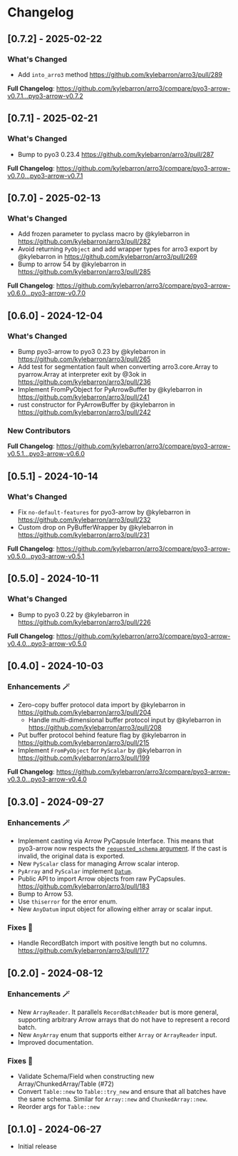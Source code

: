 # Changelog

## [0.7.2] - 2025-02-22

### What's Changed

- Add `into_arro3` method https://github.com/kylebarron/arro3/pull/289

**Full Changelog**: https://github.com/kylebarron/arro3/compare/pyo3-arrow-v0.7.1...pyo3-arrow-v0.7.2

## [0.7.1] - 2025-02-21

### What's Changed

- Bump to pyo3 0.23.4 https://github.com/kylebarron/arro3/pull/287

**Full Changelog**: https://github.com/kylebarron/arro3/compare/pyo3-arrow-v0.7.0...pyo3-arrow-v0.7.1

## [0.7.0] - 2025-02-13

### What's Changed

- Add frozen parameter to pyclass macro by @kylebarron in https://github.com/kylebarron/arro3/pull/282
- Avoid returning `PyObject` and add wrapper types for arro3 export by @kylebarron in https://github.com/kylebarron/arro3/pull/269
- Bump to arrow 54 by @kylebarron in https://github.com/kylebarron/arro3/pull/285

**Full Changelog**: https://github.com/kylebarron/arro3/compare/pyo3-arrow-v0.6.0...pyo3-arrow-v0.7.0

## [0.6.0] - 2024-12-04

### What's Changed

- Bump pyo3-arrow to pyo3 0.23 by @kylebarron in https://github.com/kylebarron/arro3/pull/265
- Add test for segmentation fault when converting arro3.core.Array to pyarrow.Array at interpreter exit by @3ok in https://github.com/kylebarron/arro3/pull/236
- Implement FromPyObject for PyArrowBuffer by @kylebarron in https://github.com/kylebarron/arro3/pull/241
- rust constructor for PyArrowBuffer by @kylebarron in https://github.com/kylebarron/arro3/pull/242

### New Contributors

**Full Changelog**: https://github.com/kylebarron/arro3/compare/pyo3-arrow-v0.5.1...pyo3-arrow-v0.6.0

## [0.5.1] - 2024-10-14

### What's Changed

- Fix `no-default-features` for pyo3-arrow by @kylebarron in https://github.com/kylebarron/arro3/pull/232
- Custom drop on PyBufferWrapper by @kylebarron in https://github.com/kylebarron/arro3/pull/231

**Full Changelog**: https://github.com/kylebarron/arro3/compare/pyo3-arrow-v0.5.0...pyo3-arrow-v0.5.1

## [0.5.0] - 2024-10-11

### What's Changed

- Bump to pyo3 0.22 by @kylebarron in https://github.com/kylebarron/arro3/pull/226

**Full Changelog**: https://github.com/kylebarron/arro3/compare/pyo3-arrow-v0.4.0...pyo3-arrow-v0.5.0

## [0.4.0] - 2024-10-03

### Enhancements :magic_wand:

- Zero-copy buffer protocol data import by @kylebarron in https://github.com/kylebarron/arro3/pull/204
  - Handle multi-dimensional buffer protocol input by @kylebarron in https://github.com/kylebarron/arro3/pull/208
- Put buffer protocol behind feature flag by @kylebarron in https://github.com/kylebarron/arro3/pull/215
- Implement `FromPyObject` for `PyScalar` by @kylebarron in https://github.com/kylebarron/arro3/pull/199

**Full Changelog**: https://github.com/kylebarron/arro3/compare/pyo3-arrow-v0.3.0...pyo3-arrow-v0.4.0

## [0.3.0] - 2024-09-27

### Enhancements :magic_wand:

- Implement casting via Arrow PyCapsule Interface. This means that pyo3-arrow now respects the [`requested_schema` argument](https://arrow.apache.org/docs/format/CDataInterface/PyCapsuleInterface.html#schema-requests). If the cast is invalid, the original data is exported.
- New `PyScalar` class for managing Arrow scalar interop.
- `PyArray` and `PyScalar` implement [`Datum`](https://docs.rs/arrow/latest/arrow/array/trait.Datum.html).
- Public API to import Arrow objects from raw PyCapsules. https://github.com/kylebarron/arro3/pull/183
- Bump to Arrow 53.
- Use `thiserror` for the error enum.
- New `AnyDatum` input object for allowing either array or scalar input.

### Fixes :bug:

- Handle RecordBatch import with positive length but no columns. https://github.com/kylebarron/arro3/pull/177

## [0.2.0] - 2024-08-12

### Enhancements :magic_wand:

- New `ArrayReader`. It parallels `RecordBatchReader` but is more general, supporting arbitrary Arrow arrays that do not have to represent a record batch.
- New `AnyArray` enum that supports either `Array` or `ArrayReader` input.
- Improved documentation.

### Fixes :bug:

- Validate Schema/Field when constructing new Array/ChunkedArray/Table (#72)
- Convert `Table::new` to `Table::try_new` and ensure that all batches have the same schema. Similar for `Array::new` and `ChunkedArray::new`.
- Reorder args for `Table::new`

## [0.1.0] - 2024-06-27

- Initial release
